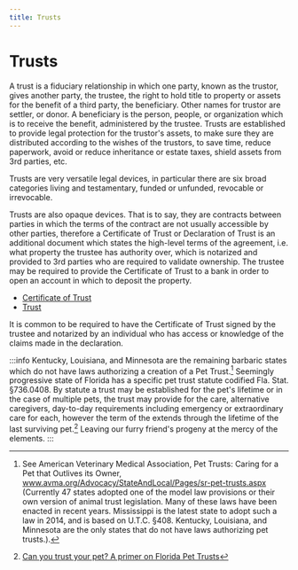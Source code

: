 ```yaml
---
title: Trusts
---
```


# Trusts

A trust is a fiduciary relationship in which one party, known as the trustor, gives another party, the trustee, the right to hold title to property or assets for the benefit of a third party, the beneficiary. Other names for trustor are settler, or donor. A beneficiary is the person, people, or organization which is to receive the benefit, administered by the trustee. Trusts are established to provide legal protection for the trustor's assets, to make sure they are distributed according to the wishes of the trustors, to save time, reduce paperwork, avoid or reduce inheritance or estate taxes, shield assets from 3rd parties, etc.

Trusts are very versatile legal devices, in particular there are six broad categories living and testamentary, funded or unfunded, revocable or irrevocable.

Trusts are also opaque devices. That is to say, they are contracts between parties in which the terms of the contract are not usually accessible by other parties, therefore a Certificate of Trust or Declaration of Trust is an additional document which states the high-level terms of the agreement, i.e. what property the trustee has authority over, which is notarized and provided to 3rd parties who are required to validate ownership. The trustee may be required to provide the Certificate of Trust to a bank in order to open an account in which to deposit the property.

-   [Certificate of Trust](./Declaration-of-trust.md)
-   [Trust](./trust.md)

It is common to be required to have the Certificate of Trust signed by the trustee and notarized by an individual who has access or knowledge of the claims made in the declaration.

:::info
Kentucky, Louisiana, and Minnesota are the remaining barbaric states which do not have laws authorizing a creation of a Pet Trust.[^1] Seemingly progressive state of Florida has a specific pet trust statute codified Fla. Stat. §736.0408. By statute a trust may be established for the pet's lifetime or in the case of multiple pets, the trust may provide for the care, alternative caregivers, day-to-day requirements including emergency or extraordinary care for each, however the term of the extends through the lifetime of the last surviving pet.[^3] Leaving our furry friend's progeny at the mercy of the elements.
:::

[^1]: See American Veterinary Medical Association, Pet Trusts: Caring for a Pet that Outlives its Owner, www.avma.org/Advocacy/StateAndLocal/Pages/sr-pet-trusts.aspx (Currently 47 states adopted one of the model law provisions or their own version of animal trust legislation. Many of these laws have been enacted in recent years. Mississippi is the latest state to adopt such a law in 2014, and is based on U.T.C. §408. Kentucky, Louisiana, and Minnesota are the only states that do not have laws authorizing pet trusts.).
[^2]: Fla. Stat. §736.0408 replaced the previous pet trust statute §737.116 as of July 1, 2007.
[^3]: [Can you trust your pet? A primer on Florida Pet Trusts](https://www.floridabar.org/the-florida-bar-journal/can-you-trust-your-pet-a-primer-on-florida-pet-trusts/#:~:text=Kentucky%2C%20Louisiana%2C%20and%20Minnesota%20are,Fla.)
